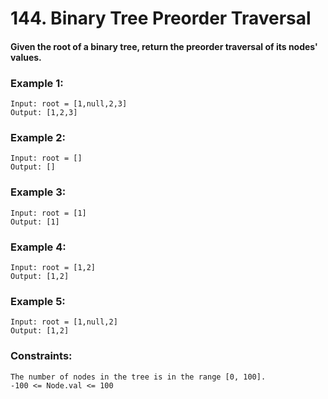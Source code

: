 # 144. Binary Tree Preorder Traversal

#### Given the root of a binary tree, return the preorder traversal of its nodes' values.

### Example 1:

```
Input: root = [1,null,2,3]
Output: [1,2,3]
```
### Example 2:

```
Input: root = []
Output: []
```

### Example 3:

```
Input: root = [1]
Output: [1]
```
### Example 4:

```
Input: root = [1,2]
Output: [1,2]
```
### Example 5:

```
Input: root = [1,null,2]
Output: [1,2]
```

### Constraints:
```
The number of nodes in the tree is in the range [0, 100].
-100 <= Node.val <= 100
```

